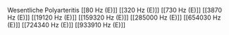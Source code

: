 Wesentliche Polyarteritis
[[80 Hz (E)]]
[[320 Hz (E)]]
[[730 Hz (E)]]
[[3870 Hz (E)]]
[[19120 Hz (E)]]
[[159320 Hz (E)]]
[[285000 Hz (E)]]
[[654030 Hz (E)]]
[[724340 Hz (E)]]
[[933910 Hz (E)]]